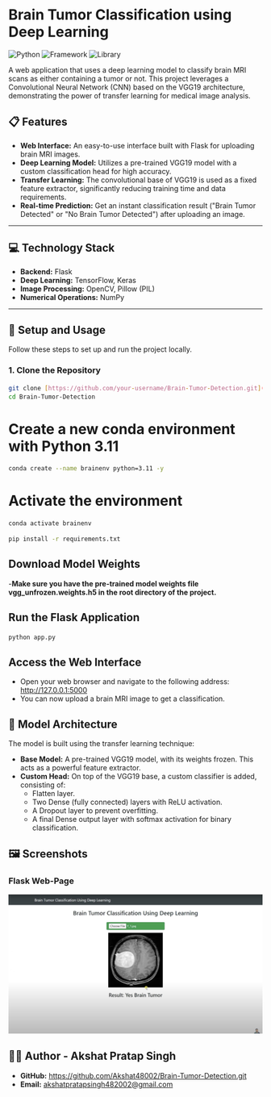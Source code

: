 # Brain Tumor Classification using Deep Learning

![Python](https://img.shields.io/badge/Python-3.11-blue.svg)
![Framework](https://img.shields.io/badge/Framework-Flask-orange.svg)
![Library](https://img.shields.io/badge/Library-TensorFlow/Keras-red.svg)

A web application that uses a deep learning model to classify brain MRI scans as either containing a tumor or not. This project leverages a Convolutional Neural Network (CNN) based on the VGG19 architecture, demonstrating the power of transfer learning for medical image analysis.



## 📋 Features
* **Web Interface:** An easy-to-use interface built with Flask for uploading brain MRI images.
* **Deep Learning Model:** Utilizes a pre-trained VGG19 model with a custom classification head for high accuracy.
* **Transfer Learning:** The convolutional base of VGG19 is used as a fixed feature extractor, significantly reducing training time and data requirements.
* **Real-time Prediction:** Get an instant classification result ("Brain Tumor Detected" or "No Brain Tumor Detected") after uploading an image.

---
## 💻 Technology Stack
* **Backend:** Flask
* **Deep Learning:** TensorFlow, Keras
* **Image Processing:** OpenCV, Pillow (PIL)
* **Numerical Operations:** NumPy

---
## 🚀 Setup and Usage

Follow these steps to set up and run the project locally.

### 1. Clone the Repository
```bash
git clone [https://github.com/your-username/Brain-Tumor-Detection.git](https://github.com/your-username/Brain-Tumor-Detection.git)
cd Brain-Tumor-Detection
```
# Create a new conda environment with Python 3.11
```bash
conda create --name brainenv python=3.11 -y
```
# Activate the environment
```bash
conda activate brainenv
```

```bash
pip install -r requirements.txt
```

## Download Model Weights
-**Make sure you have the pre-trained model weights file vgg_unfrozen.weights.h5 in the root directory of the project.**

## Run the Flask Application
```bash
python app.py
```

## Access the Web Interface
- Open your web browser and navigate to the following address:
http://127.0.0.1:5000
- You can now upload a brain MRI image to get a classification.

## 🧠 Model Architecture
The model is built using the transfer learning technique:
- **Base Model:** A pre-trained VGG19 model, with its weights frozen. This acts as a powerful feature extractor.
- **Custom Head:** On top of the VGG19 base, a custom classifier is added, consisting of:
  -  Flatten layer.
  -  Two Dense (fully connected) layers with ReLU activation.
  -  A Dropout layer to prevent overfitting.
  -  A final Dense output layer with softmax activation for binary classification.
 
## 🖼️ Screenshots

### Flask Web-Page
![SS](SS.png)


## 👨‍💻 Author - **Akshat Pratap Singh** 
- **GitHub:** https://github.com/Akshat48002/Brain-Tumor-Detection.git
- **Email:** akshatpratapsingh482002@gmail.com

 

